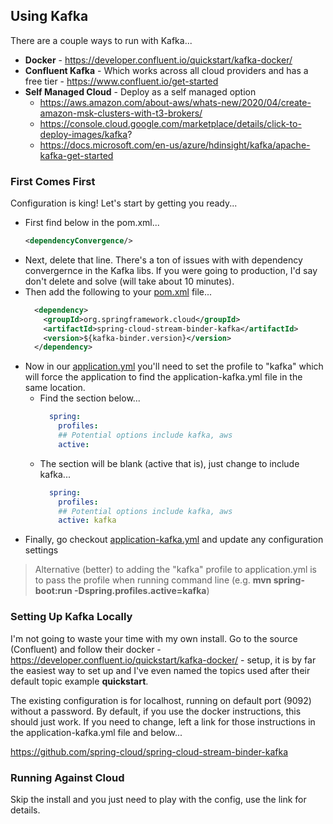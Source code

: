 ## Using Kafka

There are a couple ways to run with Kafka...

* **Docker** - https://developer.confluent.io/quickstart/kafka-docker/
* **Confluent Kafka** - Which works across all cloud providers and has a free tier - https://www.confluent.io/get-started
* **Self Managed Cloud** - Deploy as a self managed option
    * https://aws.amazon.com/about-aws/whats-new/2020/04/create-amazon-msk-clusters-with-t3-brokers/
    * https://console.cloud.google.com/marketplace/details/click-to-deploy-images/kafka?
    * https://docs.microsoft.com/en-us/azure/hdinsight/kafka/apache-kafka-get-started

### First Comes First

Configuration is king!  Let's start by getting you ready...

* First find below in the pom.xml...
  ```xml
  <dependencyConvergence/>
  ```
* Next, delete that line.  There's a ton of issues with with dependency convergernce in the Kafka libs.  If you were going to production, I'd say don't delete and solve (will take about 10 minutes).
* Then add the following to your [pom.xml](../pom.xml) file...
  ```xml
    <dependency>
      <groupId>org.springframework.cloud</groupId>
      <artifactId>spring-cloud-stream-binder-kafka</artifactId>
      <version>${kafka-binder.version}</version>
    </dependency>
  ```
* Now in our [application.yml](../src/main/resources/application.yml) you'll need to set the profile to "kafka" which will force the application to find the application-kafka.yml file in the same location.
  * Find the section below...
    ```yaml
      spring:
        profiles:
        ## Potential options include kafka, aws
        active:     
    ```
  * The section will be blank (active that is), just change to include kafka...
      ```yaml
        spring:
          profiles:
          ## Potential options include kafka, aws
          active: kafka
      ```
* Finally, go checkout [application-kafka.yml](../src/main/resources/application-kafka.yml) and update any configuration settings

> Alternative (better) to adding the "kafka" profile to application.yml is to pass the profile when running command line (e.g. **mvn spring-boot:run -Dspring.profiles.active=kafka**)

### Setting Up Kafka Locally

I'm not going to waste your time with my own install.  Go to the source (Confluent) and follow 
their docker - https://developer.confluent.io/quickstart/kafka-docker/ - setup, it is by far the easiest 
way to set up and I've even named the topics used after their default topic example **quickstart**.

The existing configuration is for localhost, running on default port (9092) without a password.  By default, if you use the docker instructions, this should just work.  If you need to change, left a link for those instructions in the application-kafka.yml file and below...

https://github.com/spring-cloud/spring-cloud-stream-binder-kafka

### Running Against Cloud

Skip the install and you just need to play with the config, use the link for details.